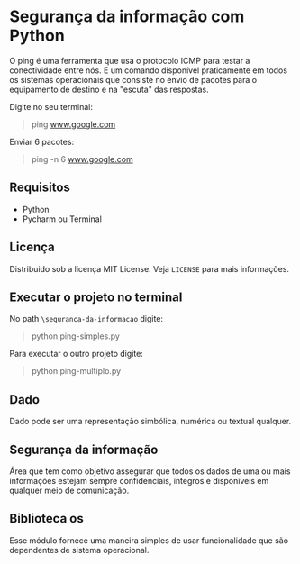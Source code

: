 # Segurança da informação com Python
O ping é uma ferramenta que usa o protocolo ICMP para testar a conectividade entre nós. E um comando disponível praticamente em todos os sistemas operacionais que consiste no envio de pacotes para o equipamento de destino e na "escuta" das respostas.

Digite no seu terminal:
>ping www.google.com

Enviar 6 pacotes:
>ping -n 6 www.google.com

## Requisitos
- Python
- Pycharm ou Terminal

## Licença
Distribuido sob a licença MIT License. Veja `LICENSE` para mais informações.

## Executar o projeto no terminal
No path `\seguranca-da-informacao` digite:
>python ping-simples.py

Para executar o outro projeto digite:
>python ping-multiplo.py

## Dado
Dado pode ser uma representação simbólica, numérica ou textual qualquer.

## Segurança da informação
Área que tem como objetivo assegurar que todos os dados de uma ou mais informações estejam sempre confidenciais, íntegros e disponíveis em qualquer meio de comunicação.

## Biblioteca os
Esse módulo fornece uma maneira simples de usar funcionalidade que são dependentes de sistema operacional.
